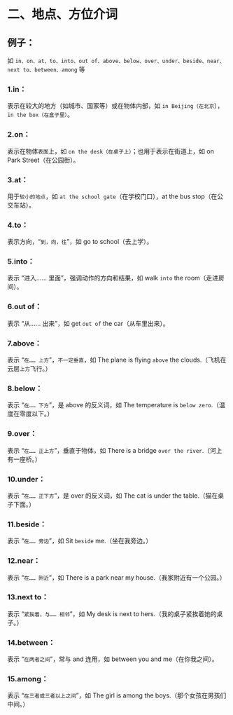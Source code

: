 # 二、地点、方位介词
## 例子：
如 `in、on、at、to、into、out of、above、below、over、under、beside、near、next to、between、among` 等

### 1.in：

表示在较大的地方（如城市、国家等）或在物体内部，如 `in Beijing（在北京`），`in the box（在盒子里）`。

### 2.on：
表示在物体`表面`上，如 `on the desk（在桌子上）`；也用于表示在街道上，如 on Park Street（在公园街）。

### 3.at：
用于`较小的地点`，如 `at the school gate`（在学校门口），at the bus stop（在公交车站）。

### 4.to：
表示方向，“`到，向，往`”，如 go to school（去上学）。

### 5.into：
表示 “进入…… 里面”，强调动作的方向和结果，如 walk `into` the room（走进房间）。

### 6.out of：
表示 “从…… 出来”，如 get `out of` the car（从车里出来）。

### 7.above：
表示 “`在…… 上方`”，`不一定垂直`，如 The plane is flying `above` the clouds.（飞机在云层`上方`飞行。）

### 8.below：
表示 “`在…… 下方`”，是 above 的反义词，如 The temperature is `below zero`.（温度在零度以下。）

### 9.over：
表示 “`在…… 正上方`”，垂直于物体，如 There is a bridge `over the river`.（河上有一座桥。）

### 10.under：
表示 “`在…… 正下方`”，是 over 的反义词，如 The cat is under the table.（猫在桌子下面。）

### 11.beside：
表示 “`在…… 旁边`”，如 Sit `beside` me.（坐在我旁边。）

### 12.near：
表示 “`在…… 附近`”，如 There is a park near my house.（我家附近有一个公园。）

### 13.next to：
表示 “`紧挨着，与…… 相邻`”，如 My desk is next to hers.（我的桌子紧挨着她的桌子。）

### 14.between：
表示 “`在两者之间`”，常与 and 连用，如 between you and me（在你我之间）。

### 15.among：
表示 “`在三者或三者以上之间`”，如 The girl is among the boys.（那个女孩在男孩们中间。）